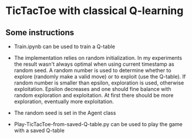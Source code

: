 # TicTacToe with classical Q-learning

## Some instructions

- Train.ipynb can be used to train a Q-table

- The implementation relies on random initialization. In my experiments the result wasn't always optimal when using current timestamp as random seed. A random number is used to determine whether to explore (randomly make a valid move) or to exploit (use the Q-table). If random number is smaller than epsilon, exploration is used, otherwise exploitation. Epsilon decreases and one should fine balance with random exploration and exploitation. At first there should be more exploration, eventually more exploitation.

- The random seed is set in the Agent class

- Play-TicTacToe-from-saved-Q-table.py can be used to play the game with a saved Q-table